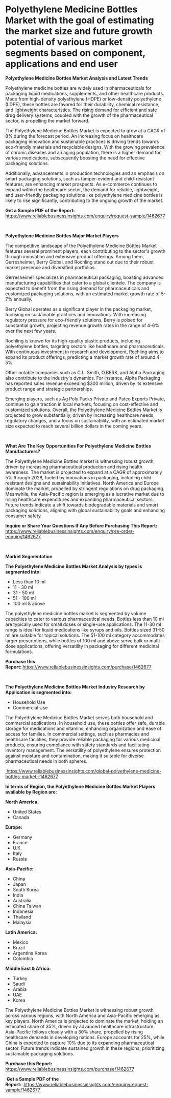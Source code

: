 <p><h1>Polyethylene Medicine Bottles Market with the goal of estimating the market size and future growth potential of various market segments based on component, applications and end user</h1></p><p><strong>Polyethylene Medicine Bottles Market Analysis and Latest Trends</strong></p>
<p><p>Polyethylene medicine bottles are widely used in pharmaceuticals for packaging liquid medications, supplements, and other healthcare products. Made from high-density polyethylene (HDPE) or low-density polyethylene (LDPE), these bottles are favored for their durability, chemical resistance, and lightweight characteristics. The rising demand for efficient and safe drug delivery systems, coupled with the growth of the pharmaceutical sector, is propelling the market forward.</p><p>The Polyethylene Medicine Bottles Market is expected to grow at a CAGR of 8% during the forecast period. An increasing focus on healthcare packaging innovation and sustainable practices is driving trends towards eco-friendly materials and recyclable designs. With the growing prevalence of chronic diseases and an aging population, there is a higher demand for various medications, subsequently boosting the need for effective packaging solutions.</p><p>Additionally, advancements in production technologies and an emphasis on smart packaging solutions, such as tamper-evident and child-resistant features, are enhancing market prospects. As e-commerce continues to expand within the healthcare sector, the demand for reliable, lightweight, and user-friendly packaging solutions like polyethylene medicine bottles is likely to rise significantly, contributing to the ongoing growth of the market.</p></p>
<p><strong>Get a Sample PDF of the Report:&nbsp;</strong> <a href="https://www.reliablebusinessinsights.com/enquiry/request-sample/1462677?utm_campaign=3178&utm_medium=2&utm_source=Github&utm_content=ia&utm_term=19042025&utm_id=polyethylene-medicine-bottles">https://www.reliablebusinessinsights.com/enquiry/request-sample/1462677</a></p>
<p>&nbsp;</p>
<p><strong>Polyethylene Medicine Bottles Major Market Players</strong></p>
<p><p>The competitive landscape of the Polyethylene Medicine Bottles Market features several prominent players, each contributing to the sector's growth through innovation and extensive product offerings. Among them, Gerresheimer, Berry Global, and Rochling stand out due to their robust market presence and diversified portfolios.</p><p>Gerresheimer specializes in pharmaceutical packaging, boasting advanced manufacturing capabilities that cater to a global clientele. The company is expected to benefit from the rising demand for pharmaceuticals and customized packaging solutions, with an estimated market growth rate of 5-7% annually.</p><p>Berry Global operates as a significant player in the packaging market, focusing on sustainable practices and innovations. With increasing regulatory pressure for eco-friendly solutions, Berry is poised for substantial growth, projecting revenue growth rates in the range of 4-6% over the next few years.</p><p>Rochling is known for its high-quality plastic products, including polyethylene bottles, targeting sectors like healthcare and pharmaceuticals. With continuous investment in research and development, Rochling aims to expand its product offerings, predicting a market growth rate of around 4-5%.</p><p>Other notable companies such as C.L. Smith, O.BERK, and Alpha Packaging also contribute to the industry's dynamics. For instance, Alpha Packaging has reported sales revenue exceeding $300 million, driven by its extensive product range and strategic partnerships.</p><p>Emerging players, such as Ag Poly Packs Private and Patco Exports Private, continue to gain traction in local markets, focusing on cost-effective and customized solutions. Overall, the Polyethylene Medicine Bottles Market is projected to grow substantially, driven by increasing healthcare needs, regulatory changes, and a focus on sustainability, with an estimated market size expected to reach several billion dollars in the coming years.</p></p>
<p>&nbsp;</p>
<p><strong>What Are The Key Opportunities For Polyethylene Medicine Bottles Manufacturers?</strong></p>
<p><p>The Polyethylene Medicine Bottles market is witnessing robust growth, driven by increasing pharmaceutical production and rising health awareness. The market is projected to expand at a CAGR of approximately 5% through 2028, fueled by innovations in packaging, including child-resistant designs and sustainability initiatives. North America and Europe dominate the market, propelled by stringent regulations on drug packaging. Meanwhile, the Asia-Pacific region is emerging as a lucrative market due to rising healthcare expenditures and expanding pharmaceutical sectors. Future trends indicate a shift towards biodegradable materials and smart packaging solutions, aligning with global sustainability goals and enhancing consumer safety.</p></p>
<p><strong>Inquire or Share Your Questions If Any Before Purchasing This Report:</strong> <a href="https://www.reliablebusinessinsights.com/enquiry/pre-order-enquiry/1462677?utm_campaign=3178&utm_medium=2&utm_source=Github&utm_content=ia&utm_term=19042025&utm_id=polyethylene-medicine-bottles">https://www.reliablebusinessinsights.com/enquiry/pre-order-enquiry/1462677</a></p>
<p>&nbsp;</p>
<p><strong>Market Segmentation</strong></p>
<p><strong>The Polyethylene Medicine Bottles Market Analysis by types is segmented into:</strong></p>
<p><ul><li>Less than 10 ml</li><li>11 - 30 ml</li><li>31 - 50 ml</li><li>51 - 100 ml</li><li>100 ml & above</li></ul></p>
<p><p>The polyethylene medicine bottles market is segmented by volume capacities to cater to various pharmaceutical needs. Bottles less than 10 ml are typically used for small doses or single-use applications. The 11-30 ml range is ideal for liquid medications like syrups and oils. Bottles sized 31-50 ml are suitable for topical solutions. The 51-100 ml category accommodates larger prescriptions, while bottles of 100 ml and above serve bulk or multi-dose applications, offering versatility in packaging for different medicinal formulations.</p></p>
<p><strong>Purchase this Report:&nbsp;</strong><a href="https://www.reliablebusinessinsights.com/purchase/1462677?utm_campaign=3178&utm_medium=2&utm_source=Github&utm_content=ia&utm_term=19042025&utm_id=polyethylene-medicine-bottles">https://www.reliablebusinessinsights.com/purchase/1462677</a></p>
<p>&nbsp;</p>
<p><strong>The Polyethylene Medicine Bottles Market Industry Research by Application is segmented into:</strong></p>
<p><ul><li>Household Use</li><li>Commercial Use</li></ul></p>
<p><p>The Polyethylene Medicine Bottles Market serves both household and commercial applications. In household use, these bottles offer safe, durable storage for medications and vitamins, enhancing organization and ease of access for families. In commercial settings, such as pharmacies and healthcare facilities, they provide reliable packaging for various medicinal products, ensuring compliance with safety standards and facilitating inventory management. The versatility of polyethylene ensures protection against moisture and contamination, making it suitable for diverse pharmaceutical needs in both spheres.</p></p>
<p><a href="https://www.reliablebusinessinsights.com/global-polyethylene-medicine-bottles-market-r1462677?utm_campaign=3178&utm_medium=2&utm_source=Github&utm_content=ia&utm_term=19042025&utm_id=polyethylene-medicine-bottles">&nbsp;https://www.reliablebusinessinsights.com/global-polyethylene-medicine-bottles-market-r1462677</a></p>
<p><strong>In terms of Region, the Polyethylene Medicine Bottles Market Players available by Region are:</strong></p>
<p>
    <p> <strong> North America: </strong>
        <ul>
            <li>United States</li>
            <li>Canada</li>
        </ul>
        </p> 
    <p> <strong> Europe: </strong>
        <ul>
            <li>Germany</li>
            <li>France</li>
            <li>U.K.</li>
            <li>Italy</li>
            <li>Russia</li>
        </ul>
        </p> 
    <p> <strong> Asia-Pacific: </strong>
        <ul>
            <li>China</li>
            <li>Japan</li>
            <li>South Korea</li>
            <li>India</li>
            <li>Australia</li>
            <li>China Taiwan</li>
            <li>Indonesia</li>
            <li>Thailand</li>
            <li>Malaysia</li>
        </ul>
        </p> 
    <p> <strong> Latin America: </strong>
        <ul>
            <li>Mexico</li>
            <li>Brazil</li>
            <li>Argentina Korea</li>
            <li>Colombia</li>
        </ul>
        </p> 
    <p> <strong> Middle East & Africa: </strong>
        <ul>
            <li>Turkey</li>
            <li>Saudi</li>
            <li>Arabia</li>
            <li>UAE</li>
            <li>Korea</li>
        </ul>
    </p>
    </p>
<p><p>The Polyethylene Medicine Bottles Market is witnessing robust growth across various regions, with North America and Asia-Pacific emerging as key players. North America is projected to dominate the market, holding an estimated share of 35%, driven by advanced healthcare infrastructure. Asia-Pacific follows closely with a 30% share, propelled by rising healthcare demands in developing nations. Europe accounts for 25%, while China is expected to capture 10% due to its expanding pharmaceutical sector. Future trends indicate sustained growth in these regions, prioritizing sustainable packaging solutions.</p></p>
<p><strong>Purchase this Report: </strong><a href="https://www.reliablebusinessinsights.com/purchase/1462677?utm_campaign=3178&utm_medium=2&utm_source=Github&utm_content=ia&utm_term=19042025&utm_id=polyethylene-medicine-bottles">https://www.reliablebusinessinsights.com/purchase/1462677</a></p>
<p>&nbsp;<strong>Get a Sample PDF of the Report:&nbsp;&nbsp;</strong><a href="https://www.reliablebusinessinsights.com/enquiry/request-sample/1462677?utm_campaign=3178&utm_medium=2&utm_source=Github&utm_content=ia&utm_term=19042025&utm_id=polyethylene-medicine-bottles">https://www.reliablebusinessinsights.com/enquiry/request-sample/1462677</a></p>
<p><strong></strong></p>
<p><p></p><p></p><p></p></p>